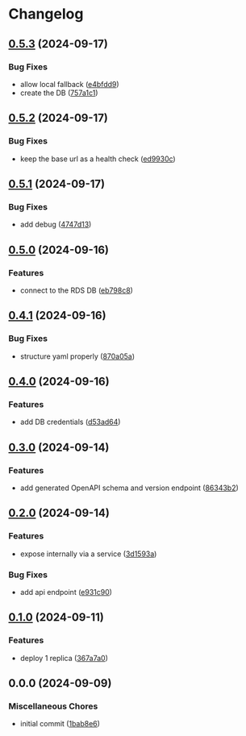 # Changelog

## [0.5.3](https://github.com/johnjaredprater/gym_track_core/compare/v0.5.2...v0.5.3) (2024-09-17)


### Bug Fixes

* allow local fallback ([e4bfdd9](https://github.com/johnjaredprater/gym_track_core/commit/e4bfdd9fb78e0c53e8523febf8d3e577c5cd7a43))
* create the DB ([757a1c1](https://github.com/johnjaredprater/gym_track_core/commit/757a1c1d1fbb85a09d54d9a939514f2c985908e8))

## [0.5.2](https://github.com/johnjaredprater/gym_track_core/compare/v0.5.1...v0.5.2) (2024-09-17)


### Bug Fixes

* keep the base url as a health check ([ed9930c](https://github.com/johnjaredprater/gym_track_core/commit/ed9930c6adde04c875bb09bba27b4dc7191f3911))

## [0.5.1](https://github.com/johnjaredprater/gym_track_core/compare/v0.5.0...v0.5.1) (2024-09-17)


### Bug Fixes

* add debug ([4747d13](https://github.com/johnjaredprater/gym_track_core/commit/4747d13306f406d16fccb7a6060acbddcc01c056))

## [0.5.0](https://github.com/johnjaredprater/gym_track_core/compare/v0.4.1...v0.5.0) (2024-09-16)


### Features

* connect to the RDS DB ([eb798c8](https://github.com/johnjaredprater/gym_track_core/commit/eb798c89ac5bfd456d8dcd2429dde82aa9839ffe))

## [0.4.1](https://github.com/johnjaredprater/gym_track_core/compare/v0.4.0...v0.4.1) (2024-09-16)


### Bug Fixes

* structure yaml properly ([870a05a](https://github.com/johnjaredprater/gym_track_core/commit/870a05aa3f93a6bd4d0f5e0697b2bd07f36235f7))

## [0.4.0](https://github.com/johnjaredprater/gym_track_core/compare/v0.3.0...v0.4.0) (2024-09-16)


### Features

* add DB credentials ([d53ad64](https://github.com/johnjaredprater/gym_track_core/commit/d53ad64a8e9e221fe3b5cd538063086471f0119f))

## [0.3.0](https://github.com/johnjaredprater/gym_track_core/compare/v0.2.0...v0.3.0) (2024-09-14)


### Features

* add generated OpenAPI schema and version endpoint ([86343b2](https://github.com/johnjaredprater/gym_track_core/commit/86343b25b844f3d74d7e643cb6aab049e1ffc91b))

## [0.2.0](https://github.com/johnjaredprater/gym_track_core/compare/v0.1.0...v0.2.0) (2024-09-14)


### Features

* expose internally via a service ([3d1593a](https://github.com/johnjaredprater/gym_track_core/commit/3d1593a2530f23ee706efc686714c62c9eb1da46))


### Bug Fixes

* add api endpoint ([e931c90](https://github.com/johnjaredprater/gym_track_core/commit/e931c90e43e169b127f7dfe3584d6c10c86209ab))

## [0.1.0](https://github.com/johnjaredprater/gym_track_core/compare/v0.0.0...v0.1.0) (2024-09-11)


### Features

* deploy 1 replica ([367a7a0](https://github.com/johnjaredprater/gym_track_core/commit/367a7a0f1432dedb2440d7eb3c5c220136c38f33))

## 0.0.0 (2024-09-09)


### Miscellaneous Chores

* initial commit ([1bab8e6](https://github.com/johnjaredprater/gym_track_core/commit/1bab8e622376a51011221766f58e63ae15dc3919))
